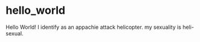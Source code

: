 # hello_world
Hello World! I identify as an appachie attack helicopter. my sexuality is heli-sexual.

